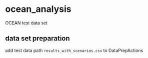 # ocean_analysis
OCEAN test data set

## data set preparation
add test data path `results_with_scenarios.csv` to DataPrepActions
